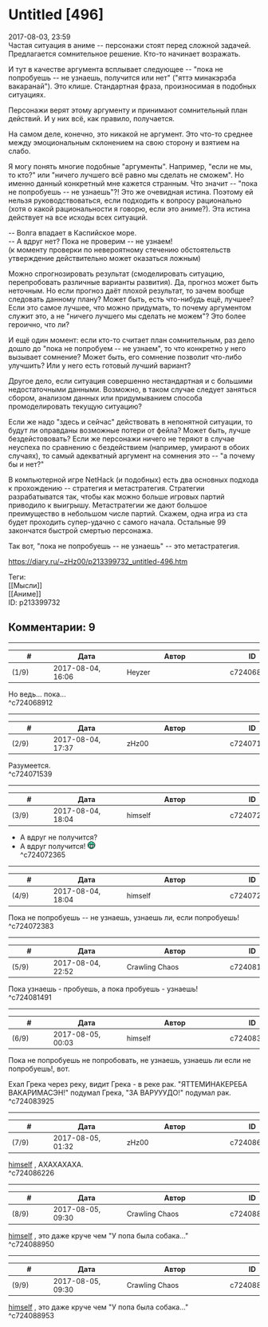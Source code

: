 Untitled [496]
==============

  
2017-08-03, 23:59  
 Частая ситуация в аниме -- персонажи стоят перед сложной задачей. Предлагается сомнительное решение. Кто-то начинает возражать.   
   
 И тут в качестве аргумента всплывает следующее -- "пока не попробуешь -- не узнаешь, получится или нет" ("яттэ минакэрэба вакаранай"). Это клише. Стандартная фраза, произносимая в подобных ситуациях.   
   
 Персонажи верят этому аргументу и принимают сомнительный план действий. И у них всё, как правило, получается.   
   
 На самом деле, конечно, это никакой не аргумент. Это что-то среднее между эмоциональным склонением на свою сторону и взятием на слабо.   
   
 Я могу понять многие подобные "аргументы". Например, "если не мы, то кто?" или "ничего лучшего всё равно мы сделать не сможем". Но именно данный конкретный мне кажется странным. Что значит -- "пока не попробуешь -- не узнаешь"?! Это же очевидная истина. Поэтому ей нельзя руководствоваться, если подходить к вопросу рационально (хотя о какой рациональности я говорю, если это аниме?). Эта истина действует на все исходы всех ситуаций.   
   
 -- Волга впадает в Каспийское море.   
 -- А вдруг нет? Пока не проверим -- не узнаем!   
 (к моменту проверки по невероятному стечению обстоятельств утверждение действительно может оказаться ложным)   
   
 Можно спрогнозировать результат (смоделировать ситуацию, перепробовать различные варианты развития). Да, прогноз может быть неточным. Но если прогноз даёт плохой результат, то зачем вообще следовать данному плану? Может быть, есть что-нибудь ещё, лучшее? Если это самое лучшее, что можно придумать, то почему аргументом служит это, а не "ничего лучшего мы сделать не можем"? Это более героично, что ли?   
   
 И ещё один момент: если кто-то считает план сомнительным, раз дело дошло до "пока не попробуем -- не узнаем", то что конкретно у него вызывает сомнение? Может быть, его сомнение позволит что-либо улучшить? Или у него есть готовый лучший вариант?   
   
 Другое дело, если ситуация совершенно нестандартная и с большими недостаточными данными. Возможно, в таком случае следует заняться сбором, анализом данных или придумыванием способа промоделировать текущую ситуацию?   
   
 Если же надо "здесь и сейчас" действовать в непонятной ситуации, то будут ли оправданы возможные потери от фейла? Может быть, лучше бездейстововать? Если же персонажи ничего не теряют в случае неуспеха по сравнению с бездействием (например, умирают в обоих случаях), то самый адекватный аргумент на сомнения это -- "а почему бы и нет?"   
   
 В компьютерной игре NetHack (и подобных) есть два основных подхода к прохождению -- стратегия и метастратегия. Стратегии разрабатыватся так, чтобы как можно больше игровых партий приводило к выигрышу. Метастратегии же дают большое преимущество в небольшом числе партий. Скажем, одна игра из ста будет проходить супер-удачно с самого начала. Остальные 99 закончатся быстрой смертью персонажа.   
   
 Так вот, "пока не попробуешь -- не узнаешь" -- это метастратегия.   
  
<https://diary.ru/~zHz00/p213399732_untitled-496.htm>  
  
Теги:  
[[Мысли]]  
[[Аниме]]  
ID: p213399732  


Комментарии: 9
--------------

  


---



|         #         |              Дата              |                     Автор                     |           ID           |
| --- | --- | --- | --- |
| (1/9) | 2017-08-04, 16:06 | Heyzer | c724068912 |

  
 Но ведь... пока...   
 ^c724068912

---



|         #         |              Дата              |                     Автор                     |           ID           |
| --- | --- | --- | --- |
| (2/9) | 2017-08-04, 17:37 | zHz00 | c724071539 |

  
 Разумеется.   
 ^c724071539

---



|         #         |              Дата              |                     Автор                     |           ID           |
| --- | --- | --- | --- |
| (3/9) | 2017-08-04, 18:04 | himself | c724072365 |

  
 - А вдруг не получится?   
 - А вдруг получится! ![:D](pics/1131.gif)   
 ^c724072365

---



|         #         |              Дата              |                     Автор                     |           ID           |
| --- | --- | --- | --- |
| (4/9) | 2017-08-04, 18:04 | himself | c724072383 |

  
 Пока не попробуешь -- не узнаешь, узнаешь ли, если попробуешь!   
 ^c724072383

---



|         #         |              Дата              |                     Автор                     |           ID           |
| --- | --- | --- | --- |
| (5/9) | 2017-08-04, 22:52 | Crawling Chaos | c724081491 |

  
 Пока узнаешь - пробуешь, а пока пробуешь - узнаешь!   
 ^c724081491

---



|         #         |              Дата              |                     Автор                     |           ID           |
| --- | --- | --- | --- |
| (6/9) | 2017-08-05, 00:03 | himself | c724083925 |

  
 Пока не попробуешь не попробовать, не узнаешь, узнаешь ли если не попробуешь!, вот.   
   
 Ехал Грека через реку, видит Грека - в реке рак. "ЯТТЕМИНАКЕРЕБА ВАКАРИМАСЭН!" подумал Грека, "ЗА ВАРУУУДО!" подумал рак.   
 ^c724083925

---



|         #         |              Дата              |                     Автор                     |           ID           |
| --- | --- | --- | --- |
| (7/9) | 2017-08-05, 01:32 | zHz00 | c724086226 |

  
  [himself](http://himself.diary.ru "void")  , АХАХАХАХА.   
 ^c724086226

---



|         #         |              Дата              |                     Автор                     |           ID           |
| --- | --- | --- | --- |
| (8/9) | 2017-08-05, 09:30 | Crawling Chaos | c724088950 |

  
  [himself](http://himself.diary.ru "void")  , это даже круче чем "У попа была собака..."   
 ^c724088950

---



|         #         |              Дата              |                     Автор                     |           ID           |
| --- | --- | --- | --- |
| (9/9) | 2017-08-05, 09:30 | Crawling Chaos | c724088953 |

  
  [himself](http://himself.diary.ru "void")  , это даже круче чем "У попа была собака..."   
 ^c724088953